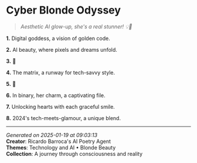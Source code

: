 # Cyber Blonde Odyssey

> *Aesthetic AI glow-up, she's a real stunner! 💡🌟*

**1.** Digital goddess, a vision of golden code.


**2.** AI beauty, where pixels and dreams unfold.


**3.** 🌟


**4.** The matrix, a runway for tech-savvy style.


**5.** 🤖️


**6.** In binary, her charm, a captivating file.


**7.** Unlocking hearts with each graceful smile.


**8.** 2024's tech-meets-glamour, a unique blend.



---

*Generated on 2025-01-19 at 09:03:13*  
**Creator**: Ricardo Barroca's AI Poetry Agent  
**Themes**: Technology and AI • Blonde Beauty  
**Collection**: A journey through consciousness and reality